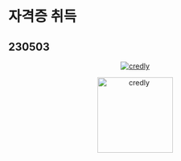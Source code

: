 # 자격증 취득
## 230503
<p align="center">
	<a href="https://www.credly.com/users/jonghwan-shin.85eb67a5/badges"><img src="https://github.com/Shin-jongwhan/TIL/assets/62974484/2f4030cf-4d03-4bce-aa6e-8b643b37c45d" alt="credly" /></a>
</p>

<p align="center">
	<a href="https://www.credly.com/users/jonghwan-shin.85eb67a5/badges"><img src="https://github.com/Shin-jongwhan/TIL/assets/62974484/2f4030cf-4d03-4bce-aa6e-8b643b37c45d" alt="credly" width="150" /></a>
</p>
